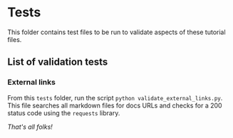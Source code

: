 # Tests

This folder contains test files to be run to validate aspects of these tutorial files.

## List of validation tests

### External links

From this `tests` folder, run the script `python validate_external_links.py`.  This file searches all markdown files for docs URLs and checks for a 200 status code using the `requests` library.

*That's all folks!*
